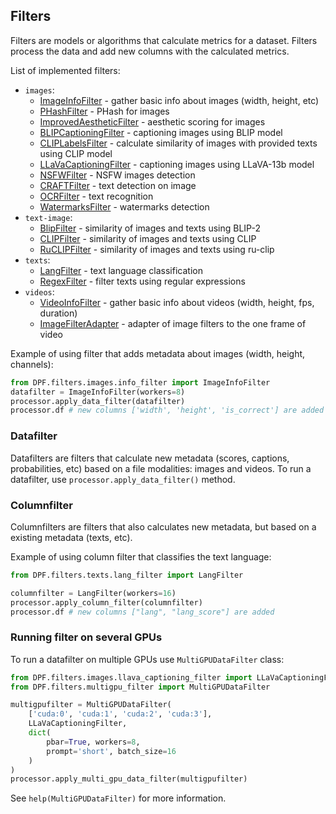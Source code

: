 ## Filters

Filters are models or algorithms that calculate metrics for a dataset. 
Filters process the data and add new columns with the calculated metrics.

List of implemented filters:
- `images`:
  - [ImageInfoFilter](../DPF/filters/images/info_filter.py) - gather basic info about images (width, height, etc)
  - [PHashFilter](../DPF/filters/images/hash_filters.py) - PHash for images
  - [ImprovedAestheticFilter](../DPF/filters/images/aesthetic_improved_filter.py) - aesthetic scoring for images
  - [BLIPCaptioningFilter](../DPF/filters/images/blip_captioning_filter.py) - captioning images using BLIP model
  - [CLIPLabelsFilter](../DPF/filters/images/cliplabels_filter.py) - calculate similarity of images with provided texts using CLIP model
  - [LLaVaCaptioningFilter](../DPF/filters/images/llava_captioning_filter.py) - captioning images using LLaVA-13b model
  - [NSFWFilter](../DPF/filters/images/nsfw_filter.py) - NSFW images detection
  - [CRAFTFilter](../DPF/filters/images/text_detection_filter.py) - text detection on image
  - [OCRFilter](../DPF/filters/images/ocr_filter.py) - text recognition
  - [WatermarksFilter](../DPF/filters/images/watermarks_filter.py) - watermarks detection
- `text-image`:
  - [BlipFilter](../DPF/filters/text2image/blip_filter.py) - similarity of images and texts using BLIP-2
  - [CLIPFilter](../DPF/filters/text2image/clip_filter.py) - similarity of images and texts using CLIP
  - [RuCLIPFilter](../DPF/filters/text2image/ruclip_filter.py) - similarity of images and texts using ru-clip
- `texts`:
  - [LangFilter](../DPF/filters/texts/lang_filter.py) - text language classification
  - [RegexFilter](../DPF/filters/texts/regex_filter.py) - filter texts using regular expressions
- `videos`:
  - [VideoInfoFilter](../DPF/filters/videos/info_filter.py) - gather basic info about videos (width, height, fps, duration)
  - [ImageFilterAdapter](../DPF/filters/videos/image_filter_adapter.py) - adapter of image filters to the one frame of video

Example of using filter that adds metadata about images (width, height, channels):
```python
from DPF.filters.images.info_filter import ImageInfoFilter
datafilter = ImageInfoFilter(workers=8)
processor.apply_data_filter(datafilter)
processor.df # new columns ['width', 'height', 'is_correct'] are added
```

### Datafilter

Datafilters are filters that calculate new metadata (scores, captions, probabilities, etc) based on a file modalities: images and videos.
To run a datafilter, use `processor.apply_data_filter()` method.

### Columnfilter

Columnfilters are filters that also calculates new metadata, but based on a existing metadata (texts, etc).

Example of using column filter that classifies the text language:
```python
from DPF.filters.texts.lang_filter import LangFilter

columnfilter = LangFilter(workers=16)
processor.apply_column_filter(columnfilter)
processor.df # new columns ["lang", "lang_score"] are added
```

### Running filter on several GPUs

To run a datafilter on multiple GPUs use `MultiGPUDataFilter` class:

```python
from DPF.filters.images.llava_captioning_filter import LLaVaCaptioningFilter
from DPF.filters.multigpu_filter import MultiGPUDataFilter

multigpufilter = MultiGPUDataFilter(
    ['cuda:0', 'cuda:1', 'cuda:2', 'cuda:3'],
    LLaVaCaptioningFilter,
    dict(
        pbar=True, workers=8,
        prompt='short', batch_size=16
    )
)
processor.apply_multi_gpu_data_filter(multigpufilter)
```
See `help(MultiGPUDataFilter)` for more information.